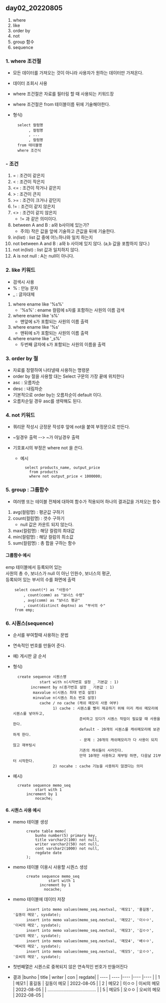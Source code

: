 ## day02_20220805

1. where
2. like
3. order by
4. not
5. group 함수
6. sequence

### 1. where 조건절

- 모든 데이터를 가져오는 것이 아니라 사용자가 원하는 데이터만 가져온다.
- 데이터 조회시 사용
- where 조건절은 자료를 필터링 할 때 사용되는 키워드장
- where 조건절은 from 테이블이름 뒤에 기술해야한다.
- 형식)

        select 컬럼명
             , 컬럼명
             , ...
             , 컬럼명
        from 테이블명
        where 조건식

### - 조건

1. = : 조건이 같은지
2. < : 조건이 작은지
3. <= : 조건이 작거나 같은지
4. \> : 조건이 큰지
5. \>= : 조건이 크거나 같던지
6. != : 조건이 같지 않은지
7. <> : 조건이 같지 않은지
   - != 과 같은 의미이다.
8. between A and B : a와 b사이에 있는가?
   - 주의) 작은 값을 앞에 기술하고 큰값을 뒤에 기술한다.
9. in(list) : list 값 중에 어느하나와 일치 하는지
10. not between A and B : a와 b 사이에 있지 않다. (a,b 값을 포함하지 않다.)
11. not in(list) : list 값과 일치하지 않다.
12. A is not null : A는 null이 아니다.

### 2. like 키워드

- 검색시 사용
- % : 만능 문자
- \_ : 글자대체

1.  where ename like '%s%'
    - '%s%' : ename 컬럼에 s자를 포함하는 사원의 이름 검색
2.  where ename like 's%'
    - 맨앞에 s가 포함되는 사원의 이름 출력
3.  where ename like '%s'
    - 맨뒤에 s가 포함되는 사원의 이름 출력
4.  where ename like '\_s%'
    - 두번째 글자에 s가 포함되는 사원의 이름을 출력

### 3. order by 절

- 자료를 정렬하여 나타낼때 사용하는 명령문
- order by 절을 사용할 대는 Select 구문의 가장 끝에 위치한다
- asc : 오름차순
- desc : 내림차순
- 기본적으로 order by는 오름차순이 default 이다.
- 오름차순일 경우 asc를 생략해도 된다.

### 4. not 키워드

- 쿼리문 작성시 긍정문 작성후 앞에 not을 붙여 부정문으로 만든다.
- ~일경우 출력 --> ~가 아닐경우 출력
- 기호표시의 부정은 where not 을 쓴다.

  - 예시

          select products_name, output_price
            from products
            where not output_price < 1000000;

### 5. group : 그룹함수

- 여러행 또는 테이블 전체에 대하여 함수가 적용되어 하나의 결과값을 가져오는 함수

1. avg(컬럼명) : 평균값 구하기
2. count(컬럼명) : 갯수 구하기
   - null 값은 카운트 되지 않는다.
3. max(컬럼명) : 해당 컬럼의 최대값
4. min(컬럼명) : 해당 컬럼의 최소값
5. sum(컬럼명) : 총 합을 구하는 함수

#### 그룹함수 예시

emp 테이블에서 등록되어 있는 <br>
사원의 총 수, 보너스가 null 이 아닌 인원수, 보너스의 평균, <br>
등록되어 있는 부서의 수를 화면에 출력

        select count(*) as "사원수"
            , count(comm) as "보너스 수령"
            , avg(comm) as "보너스 평균"
            , count(distinct deptno) as "부서의 수"
        from emp;

### 6. 시퀀스(sequence)

- 순서를 부여할때 사용하는 문법
- 연속적인 번호를 만들어 준다.
- 예) 게시판 글 순서
- 형식)

        create sequence 시퀀스명
                  start with n(시작번호 설정 _ 기본값 : 1)
              increment by n(증가번호 설정 _ 기본값 : 1)
               maxvalue n(시퀀스 최대 번호 설정)
               minvalue n(시퀀스 최소 번호 설정)
                  cache / no cache (캐쉬 메모리 사용 여부)
                        1) cache : 시퀀스를 빨리 제공하기 위해 미리 캐쉬 메모리에 시퀀스를 넣어두고,
                                    준비하고 있다가 시퀀스 작업이 필요할 때 사용을 한다.
                                    default - 20개의 시퀀스를 캐쉬메모리에 보관하게 한다.
                                    - 문제 : 20개의 캐쉬메모리가 다 사용이 되지 않고 재부팅시
                                    기존의 캐쉬들이 사라진다.
                                    만약 10개만 사용하고 재부팅 하면, 다음날 21부터 시작한다.
                        2) nocahe : cache 기능을 사용하지 않겠다는 의미

- 예시)

        create sequence memo_seq
                start with 1
            increment by 1
                nocache;

#### 6. 시퀀스 사용 예시

- memo 테이블 생성

            create table memo(
                bunho number(5) primary key, 
                title varchar2(100) not null,
                writer varchar2(50) not null,
                cont varchar2(1000) not null,
                regdate date
            );

- memo 테이블 이용시 사용할 시퀀스 생성
 
            create sequence memo_seq
                      start with 1
                  increment by 1
                    nocache;
            
- memo 테이블에 데이터 저장

            insert into memo values(memo_seq.nextval, '메모1', '홍길동', '길동이 메모', sysdate);
            insert into memo values(memo_seq.nextval, '메모2', '이ㅇㅇ', '이씨의 메모', sysdate);
            insert into memo values(memo_seq.nextval, '메모3', '김ㅇㅇ', '김씨의 메모', sysdate);
            insert into memo values(memo_seq.nextval, '메모4', '배ㅇㅇ', '배씨의 메모', sysdate);
            insert into memo values(memo_seq.nextval, '메모5', '오ㅇㅇ', '오씨의 메모', sysdate);

- 첫번째열은 시퀀스로 중복되지 않은 연속적인 번호가 만들어진다

- 결과
|bunho | title | writer | con |   regdate|
| ---- | ---- |---- |---- |---- |
| 1 | 메모1 | 홍길동 | 길동이 메모 | 2022-08-05 |
| 2 | 메모2 | 이ㅇㅇ | 이씨의 메모 | 2022-08-05 |
| ....................................... |
| 5 | 메모5 | 오ㅇㅇ | 오씨의 메모 | 2022-08-05 |
